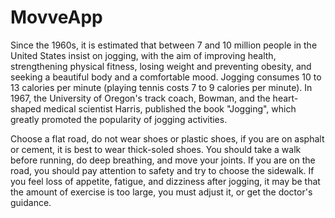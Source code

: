 # MovveApp
Since the 1960s, it is estimated that between 7 and 10 million people in the United States insist on jogging, with the aim of improving health, strengthening physical fitness, losing weight and preventing obesity, and seeking a beautiful body and a comfortable mood. Jogging consumes 10 to 13 calories per minute (playing tennis costs 7 to 9 calories per minute). In 1967, the University of Oregon's track coach, Bowman, and the heart-shaped medical scientist Harris, published the book "Jogging", which greatly promoted the popularity of jogging activities.


Choose a flat road, do not wear shoes or plastic shoes, if you are on asphalt or cement, it is best to wear thick-soled shoes. You should take a walk before running, do deep breathing, and move your joints. If you are on the road, you should pay attention to safety and try to choose the sidewalk. If you feel loss of appetite, fatigue, and dizziness after jogging, it may be that the amount of exercise is too large, you must adjust it, or get the doctor's guidance.
